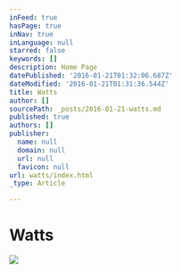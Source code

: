 ```yaml
---
inFeed: true
hasPage: true
inNav: true
inLanguage: null
starred: false
keywords: []
description: Home Page
datePublished: '2016-01-21T01:32:06.687Z'
dateModified: '2016-01-21T01:31:36.544Z'
title: Watts
author: []
sourcePath: _posts/2016-01-21-watts.md
published: true
authors: []
publisher:
  name: null
  domain: null
  url: null
  favicon: null
url: watts/index.html
_type: Article

---
```

# Watts
![](https://the-grid-user-content.s3-us-west-2.amazonaws.com/3c95e485-ce59-4fad-ac01-5dce28b21590.jpg)